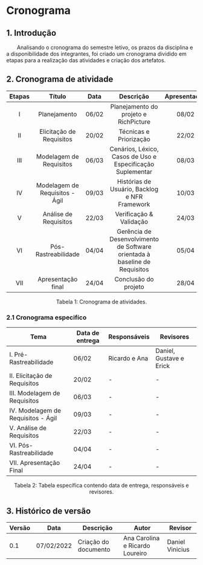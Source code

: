 # Cronograma

## 1. Introdução

&emsp;&emsp;Analisando o cronograma do semestre letivo, os prazos da disciplina e a disponibilidade dos integrantes, foi criado um cronograma dividido em etapas para a realização das atividades e criação dos artefatos.

## 2. Cronograma de atividade

<center>

| Etapas | Título       | Data                                           | Descrição        | Apresentação        |
| :----: | :----------: | :--------------------------------------------: | :--------------: | :------------: |
| I    | Planejamento | 06/02 | Planejamento do projeto e RichPicture | 08/02 |
| II   | Elicitação de Requisitos | 20/02 | Técnicas e Priorização | 22/02 |
| III  | Modelagem de Requisitos | 06/03 | Cenários, Léxico, Casos de Uso e Especificação Suplementar | 08/03 |
| IV   | Modelagem de Requisitos - Ágil | 09/03 | Histórias de Usuário, Backlog e NFR Framework | 10/03 |
| V    | Análise de Requisitos | 22/03 | Verificação & Validação | 24/03 |
| VI   | Pós-Rastreabilidade | 04/04 | Gerência de Desenvolvimento de Software orientada à baseline de Requisitos | 05/04 |
| VII  | Apresentação final | 24/04 | Conclusão do projeto | 28/04 |

<figcaption>Tabela 1: Cronograma de atividades.</figcaption>

</center>

### 2.1 Cronograma especifíco 

<center>

| Tema                               | Data de entrega | Responsáveis  | Revisores               |
|------------------------------------|-----------------|---------------|-------------------------|
| I. Pré-Rastreabilidade             | 06/02           | Ricardo e Ana | Daniel, Gustave e Erick |
| II. Elicitação de Requisitos       | 20/02           | -             | -                       |
| III. Modelagem de Requisitos       | 06/03           | -             | -                       |
| IV. Modelagem de Requisitos - Ágil | 09/03           | -             | -                       |
| V. Análise de Requisitos           | 22/03           | -             | -                       |
| VI. Pós-Rastreabilidade            | 04/04           | -             | -                       |
| VII. Apresentação Final            | 24/04           | -             | -                       |

<figcaption>Tabela 2: Tabela específica contendo data de entrega, responsáveis e revisores.</figcaption>

</center>

## 3. Histórico de versão

| Versão | Data       | Descrição                                           | Autor        | Revisor        |
| ------ | ---------- | --------------------------------------------------- | ------------ | ------------ |
| 0.1    | 07/02/2022 | Criação do documento | Ana Carolina e Ricardo Loureiro | Daniel Vinicius | 